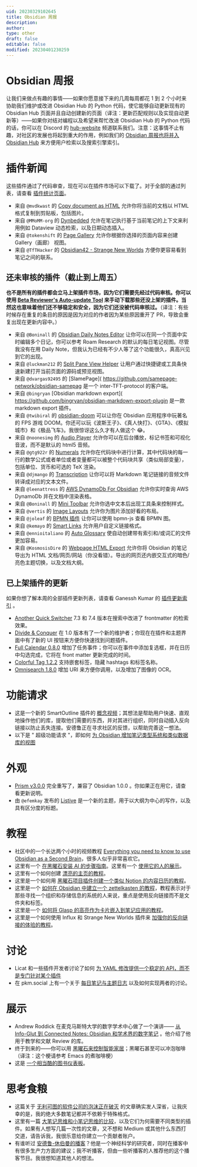 ```yaml
---
uid: 20230329102645
title: Obsidian 周报
description: 
author: 
type: other
draft: false
editable: false
modified: 20230401230259
---
```


# Obsidian 周报

让我们来做点有趣的事情——如果你愿意接下来的几周每周都花 1 到 2 个小时来协助我们维护或改进 Obsidian Hub 的 Python 代码，使它能够自动更新现有的 Obsidian Hub 页面并且自动创建新的页面（译注：更新匹配规则以及实现自动更新等）——如果你对结对编程以及希望来帮忙改进 Obsidian Hub 的 Python 代码的话，你可以在 Discord 的 [hub-website](https://discord.com/channels/686053708261228577/915679988118863933/1042825618938658876) 频道联系我们。注意：这事情不止有趣，对社区的发展也将起到重大的作用，例如我们的 [Obsidian 周报也将并入 Obsidian Hub](https://publish.obsidian.md/hub/01+-+Community/Obsidian+Roundup/%F0%9F%97%82%EF%B8%8F+Obsidian+Roundup) 来方便用户检索以及搜索引擎索引。

# 插件新闻

这些插件通过了代码审查，现在可以在插件市场可以下载了。对于全部的通过列表，请查看 [插件统计页面](https://obsidian-plugin-stats.vercel.app/new)。

- 来自 `@mvdkwast` 的 [Copy document as HTML](https://github.com/mvdkwast/obsidian-copy-as-html) 允许你将当前的文档以 HTML 格式复制到剪贴板，包括图片。
- 来自 `@MMoMM-org` 的 [Dynbedded](https://github.com/MMoMM-org/obsidian-dynbedded) 允许在笔记执行基于当前笔记的上下文来利用例如 Dataview 动态检索，以及日期动态插入。
- 来自 `@tokenshift` 的 [Page Gallery](https://github.com/tokenshift/obsidian-page-gallery) 允许你根据你选择的页面内容来创建 Gallery（画廊） 视图。
- 来自 `@TfTHacker` 的 [Obsidian42 - Strange New Worlds](https://github.com/TfTHacker/obsidian42-strange-new-worlds) 方便你更容易看到笔记之间的联系。

## 还未审核的插件（截止到上周五）

**也不是所有的插件都会立马上架插件市场，因为它们需要先经过代码审核。你可以使用 [Beta Reviewer's Auto-update Tool](https://github.com/TfTHacker/obsidian42-brat) 来手动下载那些还没上架的插件。当然这也意味着他们还不够稳定和安全，因为它们还没被代码审核过。**（译注：有些时候存在重复的条目的原因是因为对应的作者因为某些原因重开了 PR，导致会重复出现在更新内容中。）

- 来自 `@Boninall` 的 [Obsidian Daily Notes Editor](https://github.com/Quorafind/Obsidian-Daily-Notes-Editor) 让你可以在同一个页面中实时编辑多个日记，你可以参考 Roam Research 的默认的每日笔记视图。尽管我没有在用 Daily Note，但我认为已经有不少人等了这个功能很久，真高兴见到它的出现。
- 来自 `@luckman212` 的 [Split Pane View Helper](https://github.com/luckman212/obsidian-split-pane-view) 让用户通过快捷键或工具条快速新建打开当前页面的源码或预览视图。
- 来自 `@dvargas92495` 的 [SlamePage]( <https://github.com/samepage-network/obsidian-samepag> 是一个 inter-TFT-protocol 的客户端。
- 来自 `@bingryan` [Obsidian markdown export]( <https://github.com/bingryan/obsidian-markdown-export-plugin> 是一款 markdown export 插件。
- 来自 `@twibiral` 的 [obsidian-doom](https://github.com/twibiral/ObsiDOOM) 可以让你在 Obsidian 应用程序中玩著名的 FPS 游戏 DOOM。你还可以玩《波斯王子》、《真人快打》、《GTA》、《模拟城市》和《极品飞车》。我很惊讶这么久才有人做这个 😂。
- 来自 `@noonesimg` 的 [Audio Player](https://github.com/noonesimg/obsidian-audio-player) 允许你可以在后台播放，标记书签和可视化音波，而不是默认的 html5 音频。
- 来自 `@gtg922r` 的 [Numerals](https://github.com/gtg922r/obsidian-numerals) 允许你在代码块中进行计算，其中代码块的每一行的数学公式或者单位或者变量都可以被整个代码块共享（类似局部变量），包括单位、货币和可选的 TeX 渲染。
- 来自 `@djmango` 的 [Transcription](https://github.com/djmango/obsidian-transcription) 让你可以将 Markdown 笔记链接的音频文件转译成对应的文本文件。
- 来自 `@leenattress` 的 [AWS DynamoDb For Obsidian](https://github.com/leenattress/obsidian-plugin-dynamodb) 允许你实时查询 AWS DynamoDb 并在文档中渲染表格。
- 来自 `@Boninall` 的 [Mini Toolbar](https://github.com/Quorafind/Obsidian-Mini-Toolbar) 允许你选中文本后出现工具条来控制样式。
- 来自 `@vertis` 的 [Image Layouts](https://github.com/vertis/obsidian-image-layouts) 允许你为图片添加好看的布局。
- 来自 `@joleaf` 的 [BPMN 插件](https://github.com/joleaf/obsidian-bpmn-plugin) 让你可以使用 bpmn-js 查看 BPMN 图。
- 来自 `@kemayo` 的 [Smart Links](https://github.com/kemayo/obsidian-smart-links) 允许用户自定义链接格式。
- 来自 `@ennioitaliano` 的 [Auto Glossary](https://github.com/ennioitaliano/obsidian-auto-glossary) 使自动创建带有索引和/或词汇的文件更加容易。
- 来自 `@KosmosisDire` 的 [Webpage HTML Export](https://github.com/KosmosisDire/obsidian-webpage-export) 允许你将 Obsidian 的笔记导出为 HTML 文档/网页/网站（你没看错）。导出的网页还内嵌交互式的暗色/亮色主题切换，以及文档大纲。

## 已上架插件的更新

如果你想了解本周的全部插件更新列表，请查看 Ganessh Kumar 的 [插件更新索引](https://obsidian-plugin-stats.vercel.app/updates) 。

- [Another Quick Switcher](https://github.com/tadashi-aikawa/obsidian-another-quick-switcher/releases/tag/7.4.0) 7.3 和 7.4 版本在搜索中改进了 frontmatter 的检索效果。
- [Divide & Conquer](https://github.com/chrisgrieser/obsidian-divide-and-conquer/releases/tag/1.0.0) 在 1.0 版本有了一个新的维护者；你现在在插件和主题界面中有了新的 UI 按钮来方便你快速找到问题插件。
- [Full Calendar 0.8.0](https://github.com/davish/obsidian-full-calendar/releases/tag/0.8.0) 增加了任务事件；你可以在事件中添加复选框，并在日历中勾选完成，它将在 front matter 更新完成的时间。
- [Colorful Tag 1.2.2](https://github.com/rien7/obsidian-colorful-tag/releases/tag/1.2.2) 支持嵌套标签，隐藏 hashtags 和标签名称。
- [Omnisearch 1.8.0](https://github.com/scambier/obsidian-omnisearch/releases/tag/1.8.0) 增加 URI 来方便你调用，以及增加了图像的 OCR。

# 功能请求

- 这是一个新的 SmartOutline 插件的 [概念视频](https://www.youtube.com/watch?v=J0EuJF2kf3E)；其想法是帮助用户快速、直观地操作他们的库，提取他们需要的东西，并对其进行组织，同时自动插入反向链接以防止丢失连接。安德鲁正在寻求社区的反馈，以帮助完善这一想法。
- 以下是 " 超级功能请求 "，即如何 [为 Obsidian 增加笔记类型系统和类似数据库的视图](https://forum.obsidian.md/t/super-fr-enhance-obsidian-with-a-type-system-for-notes-and-database-like-views-metadata/46444)

# 外观

- [Prism v3.0.0](https://github.com/damiankorcz/Prism-Theme/releases/tag/3.0.0) 完全重写了，兼容了 Obsidian 1.0.0 。你如果正在用它，请查看更新说明。
- 由 `@efemkay` 发布的 [Listive](https://github.com/efemkay/obsidian-listive-theme) 是一个新的主题，用于以大纲为中心的写作，以及具有区分度的标题。

# 教程

- 社区中的一个长达两个小时的视频教程 [Everything you need to know to use Obsidian as a Second Brain](https://www.youtube.com/watch?v=WqKluXIra70)，很多人似乎非常喜欢它。
- 这里有一个 [在黑曜石安装 AI 的步骤指南](https://uxplanet.org/installing-ai-in-obsidian-step-by-step-guide-92b47a850a21)。这里有一个 [使用它的人的展示](https://www.reddit.com/r/ObsidianMD/comments/yv3i76/using_the_gpt3_ai_writer_inside_obsidianthis_is/)。
- 这里有一个如何创建 [漂亮的主页的教程](https://github.com/faroukx/obsidian-homepage)。
- 这里是一个如何用 [黑曜石项目插件创建一个类似 Notion 的内容日历的教程](https://www.youtube.com/watch?v=ny8lksaQ5A8)。
- 这里是一个 [如何在 Obsidian 中建立一个 zettelkasten 的教程](https://mattgiaro.com/obsidian-zettelkasten/)，教程表示对于那些寻找一个组织和存储信息的系统的人来说，重点是使用反向链接而不是文件夹和标签。
- 这里是一个 [如何将 Glasp 的高亮作为卡片嵌入到笔记应用的教程](https://medium.com/glasp/how-to-embed-glasp-highlights-on-note-taking-apps-websites-23db1381901e)。
- 这里是一个如何使用 Influx 和 Strange New Worlds 插件来 [加强你的反向链接的体验的教程](https://www.youtube.com/watch?v=nDjlMBu-HSk)。

# 讨论

- Licat 和一些插件开发者讨论了如何 [为 YAML 修改提供一个稳定的 API，而不是专门针对某个插件](https://discord.com/channels/686053708261228577/840286264964022302/1040912541758541985)
- 在 pkm.social 上有一个关于 [每日笔记与主题日志](https://pkm.social/@erankatz/109331203302863544) 以及如何实现两者的讨论。

# 展示

- Andrew Roddick 在麦克马斯特大学的数字学术中心做了一个演讲—— [从 Info-Glut 到 Connected Notes: Obsidian 和学术界的数字笔记](https://scds.github.io/dmds-22-23/Obsidian.html) 。他介绍了他用于教学和文献 Review 的库。
- 终于到来的——你可以用 [黑曜石来控制智能家居](https://www.youtube.com/watch?v=UaCzRBJCdYg)；黑曜石甚至可以冲泡咖啡（译注：这个梗请参考 Emacs 的煮咖啡梗）
- 这是 [一个相当酷的图书仪表板](https://talk.macpowerusers.com/t/book-dashboard-and-notetaking-in-obsidian/31359)。

# 思考食粮

- 这篇关于 [无利可图的软件公司的泡沫正在破灭](https://world.hey.com/dhh/the-bubble-has-popped-for-unprofitable-software-companies-2a0a5f57) 的文章确实发人深省，让我庆幸的是，我的绝大多数笔记都并不依赖于特殊格式。
- 这里有一篇 [大笔记思维和小笔记思维的比较](https://www.obsidianroundup.org/one-size-fits-all-how-to-take-big-notes-and-how-to-take-small-notes/)，以及它们为何需要不同类型的插件。如果有人想写几篇一次性的文章，又不想和 Medium 或其他什么东西打交道，请告诉我，我很乐意给你建立一个贡献者账户。
- 有谁听过 [安德鲁-休伯曼的播客](https://hubermanlab.com/)？他是一个神经科学的研究者，同时在播客中有很多生产力方面的建议；我不听播客，但由一些听播客的人推荐他的这个播客节目。我很想知道其他人的想法。
